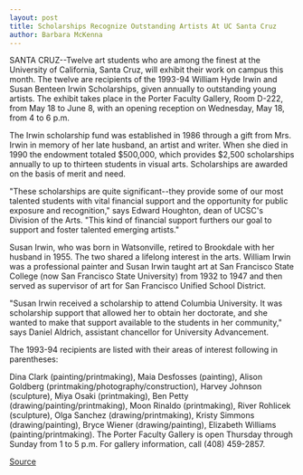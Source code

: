 ```yaml
---
layout: post
title: Scholarships Recognize Outstanding Artists At UC Santa Cruz 
author: Barbara McKenna
---
```


SANTA CRUZ--Twelve art students who are among the finest at the  University of California, Santa Cruz, will exhibit their work on  campus this month. The twelve are recipients of the 1993-94  William Hyde Irwin and Susan Benteen Irwin Scholarships, given  annually to outstanding young artists. The exhibit takes place in the  Porter Faculty Gallery, Room D-222, from May 18 to June 8, with an  opening reception on Wednesday, May 18, from 4 to 6 p.m.

The Irwin scholarship fund was established in 1986 through a  gift from Mrs. Irwin in memory of her late husband, an artist and  writer. When she died in 1990 the endowment totaled $500,000,  which provides $2,500 scholarships annually to up to thirteen  students in visual arts. Scholarships are awarded on the basis of  merit and need.

"These scholarships are quite significant--they provide some  of our most talented students with vital financial support and the  opportunity for public exposure and recognition," says Edward  Houghton, dean of UCSC's Division of the Arts. "This kind of financial  support furthers our goal to support and foster talented emerging  artists."

Susan Irwin, who was born in Watsonville, retired to Brookdale  with her husband in 1955. The two shared a lifelong interest in the  arts. William Irwin was a professional painter and Susan Irwin  taught art at San Francisco State College (now San Francisco State  University) from  1932 to 1947 and then served as supervisor of art for San Francisco  Unified School District.

"Susan Irwin received a scholarship to attend Columbia  University. It was scholarship support that allowed her to obtain her  doctorate, and she wanted to make that support available to the  students in her community," says Daniel Aldrich, assistant  chancellor for University Advancement.

The 1993-94 recipients are listed with their areas of interest  following in parentheses:

Dina Clark (painting/printmaking), Maia Desfosses (painting),  Alison Goldberg (printmaking/photography/construction), Harvey  Johnson (sculpture), Miya Osaki (printmaking), Ben Petty  (drawing/painting/printmaking), Moon Rinaldo (printmaking), River  Rohlicek (sculpture), Olga Sanchez (drawing/printmaking), Kristy  Simmons (drawing/painting), Bryce Wiener (drawing/painting),  Elizabeth Williams (painting/printmaking). The Porter Faculty  Gallery is open Thursday through Sunday from 1 to 5 p.m. For gallery  information, call (408) 459-2857.

[Source](http://www1.ucsc.edu/news_events/press_releases/archive/93-94/05-94/051394-Scholarships_honor_.html "Permalink to 051394-Scholarships_honor_")

